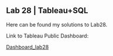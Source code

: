 ## Lab 28 | Tableau+SQL

Here can be found my solutions to Lab28.

Link to Tableau Public Dashboard:

[Dashboard_lab28](https://public.tableau.com/app/profile/radek7851/viz/Lab28/Dashboard1?publish=yes)